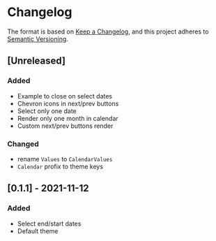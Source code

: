 # Changelog

The format is based on [Keep a Changelog](https://keepachangelog.com/en/1.0.0/),
and this project adheres to [Semantic Versioning](https://semver.org/spec/v2.0.0.html).

## [Unreleased]
### Added
- Example to close on select dates
- Chevron icons in next/prev buttons
- Select only one date
- Render only one month in calendar
- Custom next/prev buttons render

### Changed
- rename `Values` to `CalendarValues`
- `Calendar` profix to theme keys

## [0.1.1] - 2021-11-12
### Added
- Select end/start dates
- Default theme
